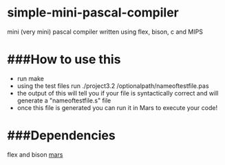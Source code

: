 simple-mini-pascal-compiler
===========================

mini (very mini) pascal compiler written using flex, bison, c and MIPS

###How to use this
==========================
- run make 
- using the test files run ./project3.2 /optionalpath/nameoftestfile.pas
- the output of this will tell you if your file is syntactically correct and will generate a "nameoftestfile.s" file
- once this file is generated you can run it in Mars to execute your code!

###Dependencies
===========================
flex and bison 
[mars](google.com)
